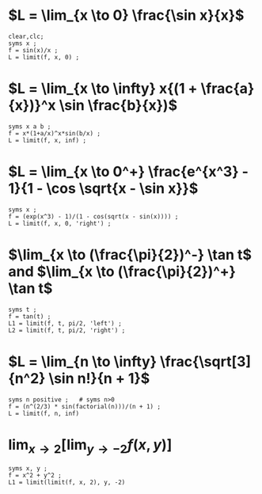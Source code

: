 
# $L = \lim_{x \to 0} \frac{\sin x}{x}$
```
clear,clc;
syms x ;
f = sin(x)/x ;
L = limit(f, x, 0) ;
```
 
# $L = \lim_{x \to \infty} x{(1 + \frac{a}{x})}^x \sin \frac{b}{x})$
```
syms x a b ; 
f = x*(1+a/x)^x*sin(b/x) ;
L = limit(f, x, inf) ;
```

# $L = \lim_{x \to 0^+} \frac{e^{x^3} - 1}{1 - \cos \sqrt{x - \sin x}}$
```
syms x ;
f = (exp(x^3) - 1)/(1 - cos(sqrt(x - sin(x)))) ;
L = limit(f, x, 0, 'right') ;
```

# $\lim_{x \to (\frac{\pi}{2})^-} \tan t$ and $\lim_{x \to (\frac{\pi}{2})^+} \tan t$
```
syms t ;
f = tan(t) ;
L1 = limit(f, t, pi/2, 'left') ;
L2 = limit(f, t, pi/2, 'right') ;
```

# $L = \lim_{n \to \infty} \frac{\sqrt[3]{n^2} \sin n!}{n + 1}$
```
syms n positive ; 	# syms n>0
f = (n^(2/3) * sin(factorial(n)))/(n + 1) ;
L = limit(f, n, inf)
```

# $\lim_{x \to 2} [ \lim_{y \to -2} f(x, y) ]$
```
syms x, y ;
f = x^2 + y^2 ;
L1 = limit(limit(f, x, 2), y, -2)
```